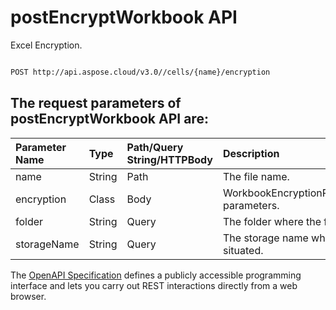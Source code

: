 # **postEncryptWorkbook API**

Excel Encryption. 

```bash

POST http://api.aspose.cloud/v3.0//cells/{name}/encryption

```

## The request parameters of **postEncryptWorkbook** API are: 

| Parameter Name | Type | Path/Query String/HTTPBody | Description | 
| :- | :- | :- |:- | 
|name|String|Path|The file name.|
|encryption|Class|Body|WorkbookEncryptionRequestEncryption parameters.|
|folder|String|Query|The folder where the file is situated.|
|storageName|String|Query|The storage name where the file is situated.|


The [OpenAPI Specification](https://reference.aspose.cloud/cells/#/ProtectionController/PostEncryptWorkbook) defines a publicly accessible programming interface and lets you carry out REST interactions directly from a web browser.
